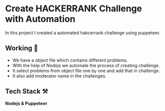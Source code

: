 # Create HACKERRANK Challenge with Automation

In this project I created a automated hakcerrank challenge using puppeteer.

## Working 📝

- We have a object file which contains different problems.
- With the help of Nodejs we automate the process of creating challenge.
- It select problems from object file one by one and add that in challenge.
- It also add moderator name in the challenges.

## Tech Stack ⚒

**Nodejs & Puppeteer**


